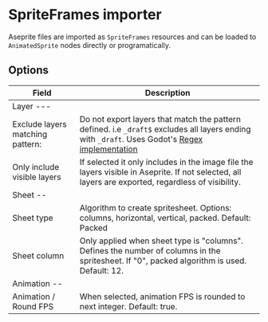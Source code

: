 # SpriteFrames importer

<!-- section: Description: -->

Aseprite files are imported as `SpriteFrames` resources and can be loaded to `AnimatedSprite` nodes directly or programatically.

## Options

| Field                   | Description |
| ----------------------- | ----------- |
| Layer --- | |
| Exclude layers matching pattern: | Do not export layers that match the pattern defined. i.e `_draft$` excludes all layers ending with `_draft`. Uses Godot's [Regex implementation](https://docs.godotengine.org/en/stable/classes/class_regex.html)  |
| Only include visible layers | If selected it only includes in the image file the layers visible in Aseprite. If not selected, all layers are exported, regardless of visibility.|
| Sheet -- | |
| Sheet type | Algorithm to create spritesheet. Options: columns, horizontal, vertical, packed. Default: Packed|
| Sheet column | Only applied when sheet type is "columns". Defines the number of columns in the spritesheet. If "0", packed algorithm is used. Default: 12.
| Animation -- | |
| Animation / Round FPS | When selected, animation FPS is rounded to next integer. Default: true.|
